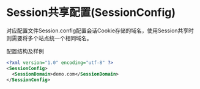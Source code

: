 # Session共享配置(SessionConfig)

对应配置文件Session.config配置会话Cookie存储的域名，使用Session共享时则需要将多个站点统一个相同域名。

配置结构及样例
```xml
<?xml version="1.0" encoding="utf-8" ?>
<SessionConfig>
  <SessionDomain>demo.com</SessionDomain>
</SessionConfig>
```
